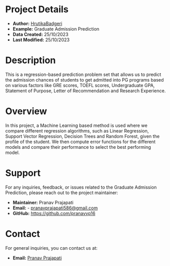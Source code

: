 # Project Details

- **Author:** [HrutikaBadgeri](https://github.com/HrutikaBadgeri)
- **Example:** Graduate Admission Prediction
- **Data Created:** 25/10/2023
- **Last Modified:** 25/10/2023

# Description

This is a regression-based prediction problem set that allows us to predict the admission chances of students to get admitted into PG programs based on various factors like GRE scores, TOEFL scores, Undergraduate GPA, Statement of Purpose, Letter of Recommendation and Research Experience.

# Overview

In this project, a Machine Learning based method is used where we compare different regression algorithms, such as Linear Regression, Support Vector Regression, Decision Trees and Random Forest, given the profile of the student. We then compute error functions for the different models and compare their performance to select the best performing model.

# Support

For any inquiries, feedback, or issues related to the Graduate Admission Prediction, please reach out to the project maintainer:

- **Maintainer:** Pranav Prajapati
- **Email:** - pranavprajapati586@gmail.com
- **GitHub:** https://github.com/pranavvp16

# Contact

For general inquiries, you can contact us at:

- **Email:** [Pranav Prajapati](pranavprajapati586@gmail.com)
